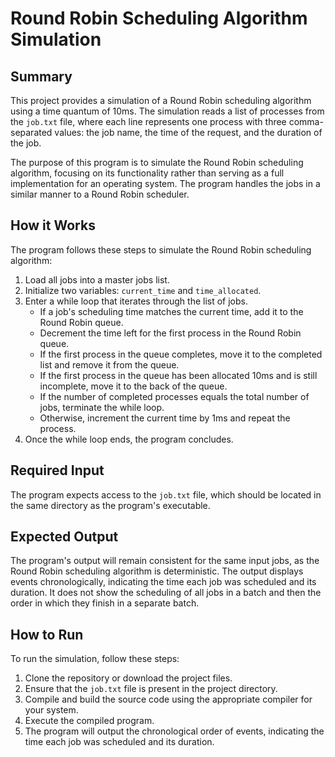 # Round Robin Scheduling Algorithm Simulation

## Summary

This project provides a simulation of a Round Robin scheduling algorithm using a time quantum of 10ms. The simulation reads a list of processes from the `job.txt` file, where each line represents one process with three comma-separated values: the job name, the time of the request, and the duration of the job.

The purpose of this program is to simulate the Round Robin scheduling algorithm, focusing on its functionality rather than serving as a full implementation for an operating system. The program handles the jobs in a similar manner to a Round Robin scheduler.

## How it Works

The program follows these steps to simulate the Round Robin scheduling algorithm:

1. Load all jobs into a master jobs list.
2. Initialize two variables: `current_time` and `time_allocated`.
3. Enter a while loop that iterates through the list of jobs.
   - If a job's scheduling time matches the current time, add it to the Round Robin queue.
   - Decrement the time left for the first process in the Round Robin queue.
   - If the first process in the queue completes, move it to the completed list and remove it from the queue.
   - If the first process in the queue has been allocated 10ms and is still incomplete, move it to the back of the queue.
   - If the number of completed processes equals the total number of jobs, terminate the while loop.
   - Otherwise, increment the current time by 1ms and repeat the process.
4. Once the while loop ends, the program concludes.

## Required Input

The program expects access to the `job.txt` file, which should be located in the same directory as the program's executable.

## Expected Output

The program's output will remain consistent for the same input jobs, as the Round Robin scheduling algorithm is deterministic. The output displays events chronologically, indicating the time each job was scheduled and its duration. It does not show the scheduling of all jobs in a batch and then the order in which they finish in a separate batch.

## How to Run

To run the simulation, follow these steps:

1. Clone the repository or download the project files.
2. Ensure that the `job.txt` file is present in the project directory.
3. Compile and build the source code using the appropriate compiler for your system.
4. Execute the compiled program.
5. The program will output the chronological order of events, indicating the time each job was scheduled and its duration.
